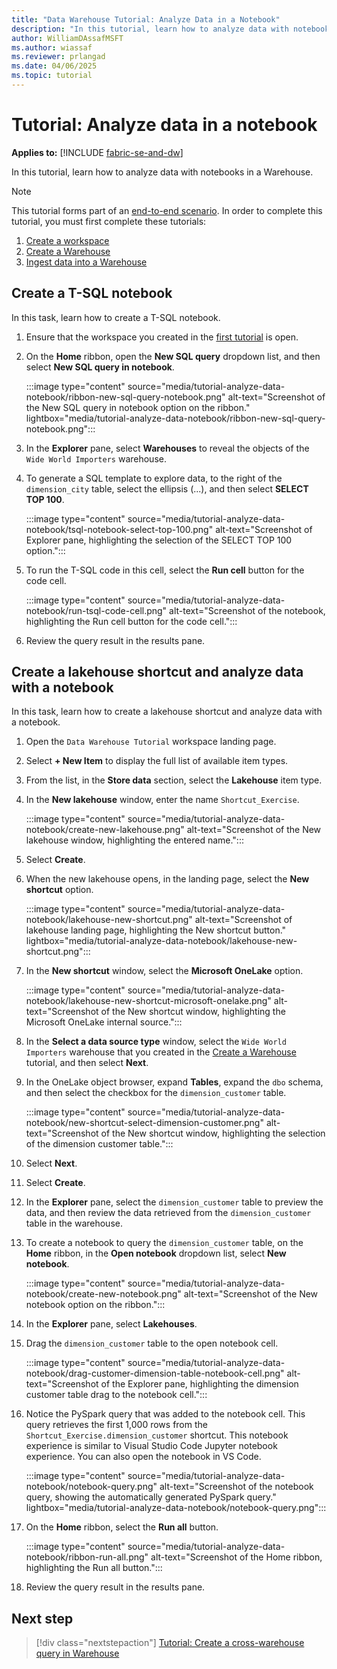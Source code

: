 ```yaml
---
title: "Data Warehouse Tutorial: Analyze Data in a Notebook"
description: "In this tutorial, learn how to analyze data with notebooks in a Warehouse."
author: WilliamDAssafMSFT
ms.author: wiassaf
ms.reviewer: prlangad
ms.date: 04/06/2025
ms.topic: tutorial
---
```


# Tutorial: Analyze data in a notebook

**Applies to:** [!INCLUDE [fabric-se-and-dw](includes/applies-to-version/fabric-se-and-dw.md)]

In this tutorial, learn how to analyze data with notebooks in a Warehouse.

> [!NOTE]
> This tutorial forms part of an [end-to-end scenario](tutorial-introduction.md#data-warehouse-end-to-end-scenario). In order to complete this tutorial, you must first complete these tutorials:
>
> 1. [Create a workspace](tutorial-create-workspace.md)
> 1. [Create a Warehouse](tutorial-create-warehouse.md)
> 1. [Ingest data into a Warehouse](tutorial-ingest-data.md)

## Create a T-SQL notebook

In this task, learn how to create a T-SQL notebook.

1. Ensure that the workspace you created in the [first tutorial](tutorial-create-workspace.md) is open.

1. On the **Home** ribbon, open the **New SQL query** dropdown list, and then select **New SQL query in notebook**.

   :::image type="content" source="media/tutorial-analyze-data-notebook/ribbon-new-sql-query-notebook.png" alt-text="Screenshot of the New SQL query in notebook option on the ribbon." lightbox="media/tutorial-analyze-data-notebook/ribbon-new-sql-query-notebook.png":::

1. In the **Explorer** pane, select **Warehouses** to reveal the objects of the `Wide World Importers` warehouse.

1. To generate a SQL template to explore data, to the right of the `dimension_city` table, select the ellipsis (...), and then select **SELECT TOP 100**.

   :::image type="content" source="media/tutorial-analyze-data-notebook/tsql-notebook-select-top-100.png" alt-text="Screenshot of Explorer pane, highlighting the selection of the SELECT TOP 100 option.":::

1. To run the T-SQL code in this cell, select the **Run cell** button for the code cell.

   :::image type="content" source="media/tutorial-analyze-data-notebook/run-tsql-code-cell.png" alt-text="Screenshot of the notebook, highlighting the Run cell button for the code cell.":::

1. Review the query result in the results pane.

## Create a lakehouse shortcut and analyze data with a notebook

In this task, learn how to create a lakehouse shortcut and analyze data with a notebook.

1. Open the `Data Warehouse Tutorial` workspace landing page.

1. Select **+ New Item** to display the full list of available item types.

1. From the list, in the **Store data** section, select the **Lakehouse** item type.

1. In the **New lakehouse** window, enter the name `Shortcut_Exercise`.

    :::image type="content" source="media/tutorial-analyze-data-notebook/create-new-lakehouse.png" alt-text="Screenshot of the New lakehouse window, highlighting the entered name.":::

1. Select **Create**.

1. When the new lakehouse opens, in the landing page, select the **New shortcut** option.

    :::image type="content" source="media/tutorial-analyze-data-notebook/lakehouse-new-shortcut.png" alt-text="Screenshot of lakehouse landing page, highlighting the New shortcut button." lightbox="media/tutorial-analyze-data-notebook/lakehouse-new-shortcut.png":::

1. In the **New shortcut** window, select the **Microsoft OneLake** option.

    :::image type="content" source="media/tutorial-analyze-data-notebook/lakehouse-new-shortcut-microsoft-onelake.png" alt-text="Screenshot of the New shortcut window, highlighting the Microsoft OneLake internal source.":::

1. In the **Select a data source type** window, select the `Wide World Importers` warehouse that you created in the [Create a Warehouse](tutorial-create-warehouse.md) tutorial, and then select **Next**.

1. In the OneLake object browser, expand **Tables**, expand the `dbo` schema, and then select the checkbox for the `dimension_customer` table.

    :::image type="content" source="media/tutorial-analyze-data-notebook/new-shortcut-select-dimension-customer.png" alt-text="Screenshot of the New shortcut window, highlighting the selection of the dimension customer table.":::

1. Select **Next**.

1. Select **Create**.

1. In the **Explorer** pane, select the `dimension_customer` table to preview the data, and then review the data retrieved from the `dimension_customer` table in the warehouse.

1. To create a notebook to query the `dimension_customer` table, on the **Home** ribbon, in the **Open notebook** dropdown list, select **New notebook**.

    :::image type="content" source="media/tutorial-analyze-data-notebook/create-new-notebook.png" alt-text="Screenshot of the New notebook option on the ribbon.":::

1. In the **Explorer** pane, select **Lakehouses**.

1. Drag the `dimension_customer` table to the open notebook cell.

    :::image type="content" source="media/tutorial-analyze-data-notebook/drag-customer-dimension-table-notebook-cell.png" alt-text="Screenshot of the Explorer pane, highlighting the dimension customer table drag to the notebook cell.":::

1. Notice the PySpark query that was added to the notebook cell. This query retrieves the first 1,000 rows from the `Shortcut_Exercise.dimension_customer` shortcut. This notebook experience is similar to Visual Studio Code Jupyter notebook experience. You can also open the notebook in VS Code.

    :::image type="content" source="media/tutorial-analyze-data-notebook/notebook-query.png" alt-text="Screenshot of the notebook query, showing the automatically generated PySpark query." lightbox="media/tutorial-analyze-data-notebook/notebook-query.png":::

1. On the **Home** ribbon, select the **Run all** button.

    :::image type="content" source="media/tutorial-analyze-data-notebook/ribbon-run-all.png" alt-text="Screenshot of the Home ribbon, highlighting the Run all button.":::

1. Review the query result in the results pane.

## Next step

> [!div class="nextstepaction"]
> [Tutorial: Create a cross-warehouse query in Warehouse](tutorial-sql-cross-warehouse-query-editor.md)
